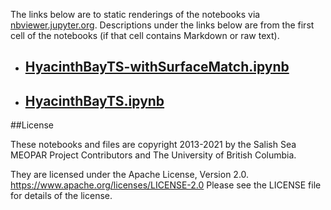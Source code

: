 The links below are to static renderings of the notebooks via
[nbviewer.jupyter.org](https://nbviewer.jupyter.org/).
Descriptions under the links below are from the first cell of the notebooks
(if that cell contains Markdown or raw text).

* ## [HyacinthBayTS-withSurfaceMatch.ipynb](https://nbviewer.jupyter.org/github/SalishSeaCast/analysis-elise-2/blob/master/notebooks/IzettEval/HyacinthBayTS-withSurfaceMatch.ipynb)  
    
* ## [HyacinthBayTS.ipynb](https://nbviewer.jupyter.org/github/SalishSeaCast/analysis-elise-2/blob/master/notebooks/IzettEval/HyacinthBayTS.ipynb)  
    

##License

These notebooks and files are copyright 2013-2021
by the Salish Sea MEOPAR Project Contributors
and The University of British Columbia.

They are licensed under the Apache License, Version 2.0.
https://www.apache.org/licenses/LICENSE-2.0
Please see the LICENSE file for details of the license.
